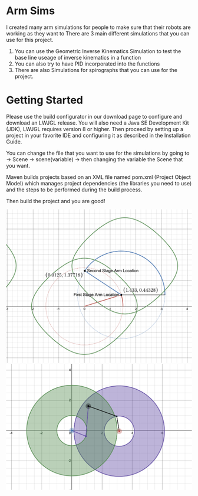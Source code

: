 # Arm Sims

I created many arm simulations for people to make sure that their robots are working as they want to
There are 3 main different simulations that you can use for this project. 

1. You can use the Geometric Inverse Kinematics Simulation to test the base line useage of inverse kinematics in a function
2. You can also try to have PID incorporated into the functions
3. There are also Simulations for spirographs that you can use for the project.

# Getting Started

Please use the build configurator in our download page to configure and download an LWJGL release. 
You will also need a Java SE Development Kit (JDK), LWJGL requires version 8 or higher. Then proceed by setting up a project in your favorite IDE and configuring it as described in the Installation Guide.

You can change the file that you want to use for the simulations by going to -> Scene -> scene(variable) -> then changing the variable the Scene that you want. 

Maven builds projects based on an XML file named pom.xml (Project Object Model) which manages project dependencies (the libraries you need to use) and the steps to be performed during the build process. 

Then build the project and you are good!

![](bb.png)
![](bb2.png)
